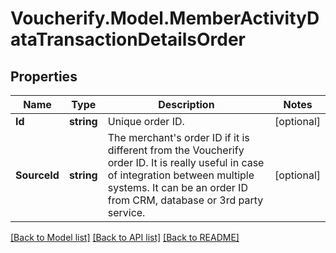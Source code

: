 # Voucherify.Model.MemberActivityDataTransactionDetailsOrder

## Properties

Name | Type | Description | Notes
------------ | ------------- | ------------- | -------------
**Id** | **string** | Unique order ID. | [optional] 
**SourceId** | **string** | The merchant&#39;s order ID if it is different from the Voucherify order ID. It is really useful in case of integration between multiple systems. It can be an order ID from CRM, database or 3rd party service. | [optional] 

[[Back to Model list]](../README.md#documentation-for-models) [[Back to API list]](../README.md#documentation-for-api-endpoints) [[Back to README]](../README.md)

